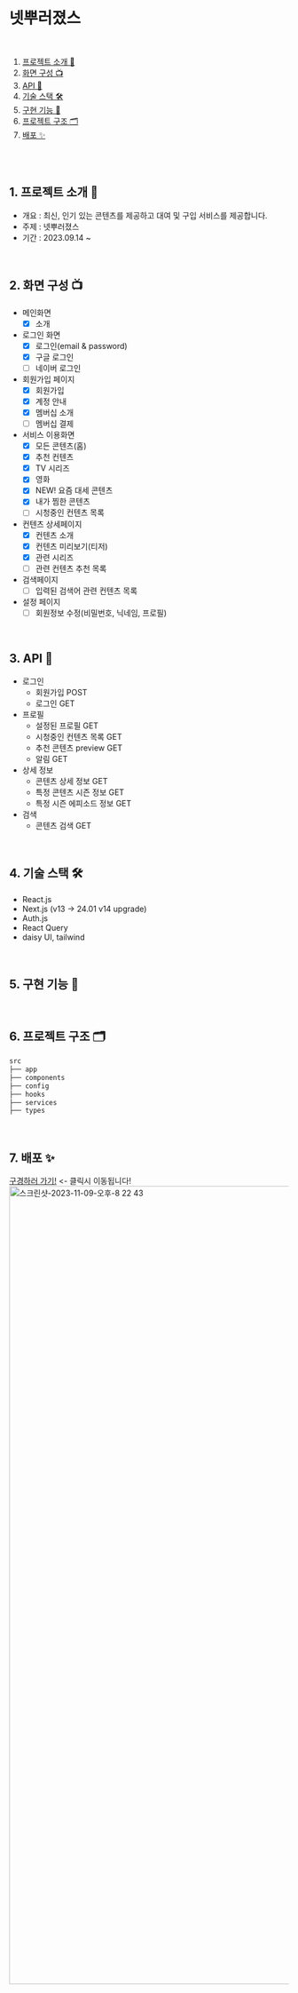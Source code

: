 # 넷뿌러졌스

<br />

1. [프로젝트 소개 🚀](#1-프로젝트-소개-)
2. [화면 구성 📺](#2-화면-구성-)
3. [API 🚀](#3-API-)
4. [기술 스택 🛠](#4-기술-스택-)
5. [구현 기능 📍](#5-구현-기능-)
6. [프로젝트 구조 🗂](#6-프로젝트-구조-)
7. [배포 ✨](#7-배포-)  

<br/>




<br />

## 1. 프로젝트 소개 🚀

- 개요 : 최신, 인기 있는 콘텐츠를 제공하고 대여 및 구입 서비스를 제공합니다.
- 주제 : 넷뿌러졌스
- 기간 : 2023.09.14 ~ 

<br />

## 2. 화면 구성 📺
- 메인화면 
  - [x] 소개
- 로그인 화면
  - [x] 로그인(email & password)
  - [x] 구글 로그인
  - [ ] 네이버 로그인
- 회원가입 페이지
  - [x] 회원가입
  - [x] 계정 안내
  - [x] 멤버십 소개
  - [ ] 멤버십 결제
- 서비스 이용화면
  - [x] 모든 콘텐츠(홈)
  - [x] 추천 컨텐츠
  - [x] TV 시리즈
  - [x] 영화
  - [x] NEW! 요즘 대세 콘텐츠
  - [x] 내가 찜한 콘텐츠
  - [ ] 시청중인 컨텐츠 목록
- 컨텐츠 상세페이지
  - [x] 컨텐츠 소개
  - [x] 컨텐츠 미리보기(티저)
  - [x] 관련 시리즈
  - [ ] 관련 컨텐츠 추천 목록
- 검색페이지
  - [ ] 입력된 검색어 관련 컨텐츠 목록
- 설정 페이지
  - [ ] 회원정보 수정(비밀번호, 닉네임, 프로필)

<br />

## 3. API 🚀
- 로그인
  - 회원가입 POST
  - 로그인 GET
- 프로필
  - 설정된 프로필 GET
  - 시청중인 컨텐츠 목록 GET
  - 추천 콘텐츠 preview GET
  - 알림 GET
- 상세 정보
  - 콘텐츠 상세 정보 GET
  - 특정 콘텐츠 시즌 정보 GET
  - 특정 시즌 에피소드 정보 GET 
- 검색
  -  콘텐츠 검색 GET
<br />

## 4. 기술 스택 🛠
- React.js 
- Next.js (v13 -> 24.01 v14 upgrade)
- Auth.js
- React Query
- daisy UI, tailwind

<br />

## 5. 구현 기능 📍


<br />

## 6. 프로젝트 구조 🗂

```bash
src
├── app 
├── components
├── config
├── hooks
├── services
├── types
```

<br/>



## 7. 배포 ✨
[구경하러 가기!](https://www.broken-netflix.com/) <- 클릭시 이동됩니다!
<img width="1438" alt="스크린샷-2023-11-09-오후-8 22 43" src="https://github.com/eodnjs467/netflix-clone/assets/24502604/99ae9bba-2754-4272-9e2f-ce93883f4023">

<br/>









